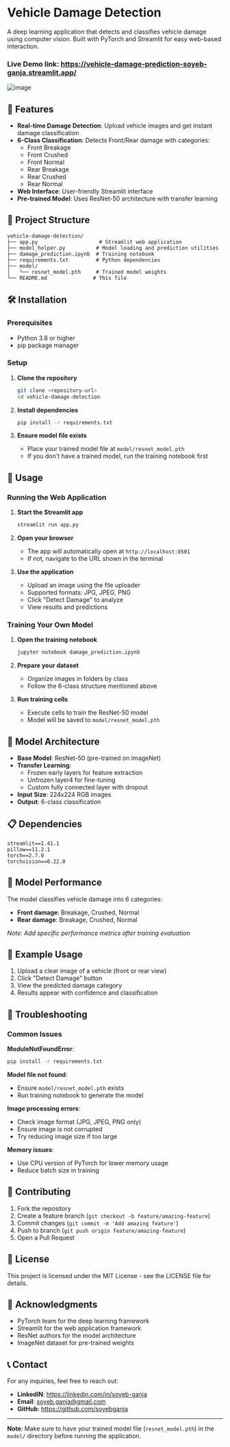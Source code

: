 # Vehicle Damage Detection

A deep learning application that detects and classifies vehicle damage using computer vision. Built with PyTorch and Streamlit for easy web-based interaction.

### Live Demo link: https://vehicle-damage-prediction-soyeb-ganja.streamlit.app/

![image](https://github.com/user-attachments/assets/2b792717-918e-4d77-ab2a-53f8deb58847)

## 🚗 Features

- **Real-time Damage Detection**: Upload vehicle images and get instant damage classification
- **6-Class Classification**: Detects Front/Rear damage with categories:
  - Front Breakage
  - Front Crushed
  - Front Normal
  - Rear Breakage
  - Rear Crushed
  - Rear Normal
- **Web Interface**: User-friendly Streamlit interface
- **Pre-trained Model**: Uses ResNet-50 architecture with transfer learning

## 📁 Project Structure

```
vehicle-damage-detection/
├── app.py                    # Streamlit web application
├── model_helper.py          # Model loading and prediction utilities
├── damage_prediction.ipynb  # Training notebook
├── requirements.txt         # Python dependencies
├── model/
│   └── resnet_model.pth     # Trained model weights
└── README.md               # This file
```

## 🛠️ Installation

### Prerequisites
- Python 3.8 or higher
- pip package manager

### Setup

1. **Clone the repository**
   ```bash
   git clone <repository-url>
   cd vehicle-damage-detection
   ```

2. **Install dependencies**
   ```bash
   pip install -r requirements.txt
   ```

3. **Ensure model file exists**
   - Place your trained model file at `model/resnet_model.pth`
   - If you don't have a trained model, run the training notebook first

## 🚀 Usage

### Running the Web Application

1. **Start the Streamlit app**
   ```bash
   streamlit run app.py
   ```

2. **Open your browser**
   - The app will automatically open at `http://localhost:8501`
   - If not, navigate to the URL shown in the terminal

3. **Use the application**
   - Upload an image using the file uploader
   - Supported formats: JPG, JPEG, PNG
   - Click "Detect Damage" to analyze
   - View results and predictions

### Training Your Own Model

1. **Open the training notebook**
   ```bash
   jupyter notebook damage_prediction.ipynb
   ```

2. **Prepare your dataset**
   - Organize images in folders by class
   - Follow the 6-class structure mentioned above

3. **Run training cells**
   - Execute cells to train the ResNet-50 model
   - Model will be saved to `model/resnet_model.pth`

## 🧠 Model Architecture

- **Base Model**: ResNet-50 (pre-trained on ImageNet)
- **Transfer Learning**: 
  - Frozen early layers for feature extraction
  - Unfrozen layer4 for fine-tuning
  - Custom fully connected layer with dropout
- **Input Size**: 224x224 RGB images
- **Output**: 6-class classification

## 📋 Dependencies

```
streamlit==1.41.1
pillow==11.2.1
torch==2.7.0
torchvision==0.22.0
```

## 🎯 Model Performance

The model classifies vehicle damage into 6 categories:
- **Front damage**: Breakage, Crushed, Normal
- **Rear damage**: Breakage, Crushed, Normal

*Note: Add specific performance metrics after training evaluation*

## 📸 Example Usage

1. Upload a clear image of a vehicle (front or rear view)
2. Click "Detect Damage" button
3. View the predicted damage category
4. Results appear with confidence and classification

## 🔧 Troubleshooting

### Common Issues

**ModuleNotFoundError**: 
```bash
pip install -r requirements.txt
```

**Model file not found**:
- Ensure `model/resnet_model.pth` exists
- Run training notebook to generate the model

**Image processing errors**:
- Check image format (JPG, JPEG, PNG only)
- Ensure image is not corrupted
- Try reducing image size if too large

**Memory issues**:
- Use CPU version of PyTorch for lower memory usage
- Reduce batch size in training

## 🤝 Contributing

1. Fork the repository
2. Create a feature branch (`git checkout -b feature/amazing-feature`)
3. Commit changes (`git commit -m 'Add amazing feature'`)
4. Push to branch (`git push origin feature/amazing-feature`)
5. Open a Pull Request

## 📝 License

This project is licensed under the MIT License - see the LICENSE file for details.

## 🙏 Acknowledgments

- PyTorch team for the deep learning framework
- Streamlit for the web application framework
- ResNet authors for the model architecture
- ImageNet dataset for pre-trained weights

## 📞 Contact

For any inquiries, feel free to reach out:

- **LinkedIN**: https://linkedin.com/in/soyeb-ganja
- **Email**: soyeb.ganja@gmail.com
- **GitHub**: https://github.com/soyebganja


---

**Note**: Make sure to have your trained model file (`resnet_model.pth`) in the `model/` directory before running the application.
